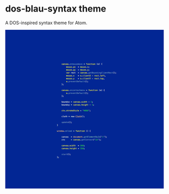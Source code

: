 # dos-blau-syntax theme

A DOS-inspired syntax theme for Atom.

![A screenshot of your theme](https://raw.githubusercontent.com/nhtw/Dos-Blau/master/screenshot.png)
